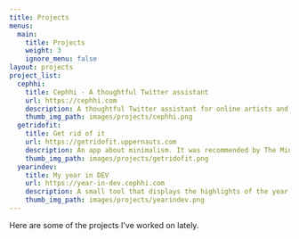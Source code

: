 ```yaml
---
title: Projects
menus:
  main:
    title: Projects
    weight: 3
    ignore_menu: false
layout: projects
project_list:
  cephhi:
    title: Cephhi - A thoughtful Twitter assistant
    url: https://cephhi.com
    description: A thoughtful Twitter assistant for online artists and bloggers (currently in Beta).
    thumb_img_path: images/projects/cephhi.png
  getridofit:
    title: Get rid of it
    url: https://getridofit.uppernauts.com
    description: An app about minimalism. It was recommended by The Minimalists and appeared in multiple US news channels.
    thumb_img_path: images/projects/getridofit.png
  yearindev:
    title: My year in DEV
    url: https://year-in-dev.cephhi.com
    description: A small tool that displays the highlights of the year for dev.to users.
    thumb_img_path: images/projects/yearindev.png
---
```


Here are some of the projects I've worked on lately.